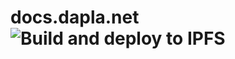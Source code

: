 # docs.dapla.net ![Build and deploy to IPFS](https://github.com/Daplanet/docs.dapla.net/workflows/Build%20and%20deploy%20to%20IPFS/badge.svg)
